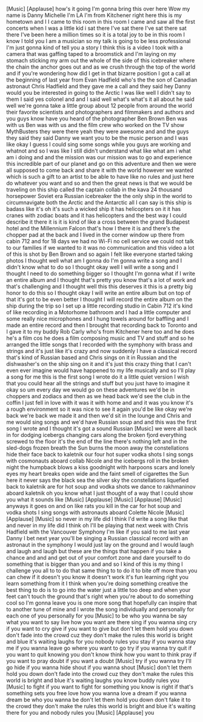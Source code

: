 
[Music]
[Applause]
how&#39;s it going I&#39;m gonna bring this over
here Wow my name is Danny Michelle I&#39;m
LA I&#39;m from Kitchener right here this is
my hometown and I I came to this room in
this room I came and saw all the first
concerts when I was a little kid i sat
there I&#39;ve sat there I&#39;ve sat there sat
there I&#39;ve been here a million times so
it is a total joy to be in this room I
know I told you I am a musician so my
talk is going to be less professional
I&#39;m just gonna kind of tell you a story
I think this is a video I took with a
camera that was gaffing taped to a
broomstick and I&#39;m laying on my stomach
sticking my arm out the whole of the
side of this icebreaker where the chain
the anchor goes out and as we crush
through the top of the world and if
you&#39;re wondering how did I get in that
bizarre position I got a call at the
beginning of last year from Evan
Hadfield who&#39;s the the son of Canadian
astronaut Chris Hadfield and they gave
me a call and they said hey Danny would
you be interested in going to the Arctic
I was like well I didn&#39;t say to them I
said yes colonel and and I said well
what&#39;s what&#39;s it all about he said well
we&#39;re gonna take a little group about 12
people from around the world their
favorite scientists and photographers
and filmmakers and authors and you guys
know have you heard of the photographer
Ben Brown
Ben was with us Ben was with us and the
film crew who worked on the TV show
MythBusters they were there
yeah they were awesome and and the guys
they said they said Danny we want you to
be the music person and I was like okay
I guess I could sing some songs while
you guys are working and whatnot and so
I was like I still didn&#39;t understand
what like what am i what am i doing and
and the mission was our mission was to
go and experience this incredible part
of our planet and go on this adventure
and then we were all supposed to come
back and share it with the world however
we wanted which is such a gift to an
artist to be able to have like no rules
and just here do whatever you want and
so and then the great news is that we
would be traveling on this ship called
the captain collab in the kava 24
thousand horsepower Soviet era Russian
icebreaker
the the only ship in the world to
circumnavigate both the Arctic and the
Antarctic all I can say is this ship is
badass like it&#39;s oh it&#39;s such a wicked
ship it has helicopters on it it has
cranes with zodiac boats and it has
helicopters and the best way I could
describe it there it is it is kind of
like a cross between the grand Budapest
hotel and the Millennium Falcon that&#39;s
how I there it is and there&#39;s the
chopper pad at the back and I lived in
the corner window up there from cabin
712 and for 18 days we had no Wi-Fi no
cell service we could not talk to our
families if we wanted to it was no
communication and this video a lot of
this is shot by Ben Brown and so again I
felt like everyone started taking photos
I thought well what am I gonna do I&#39;m
gonna write a song and I didn&#39;t know
what to do so I thought okay well I will
write a song and I thought I need to do
something bigger so I thought I&#39;m gonna
what if I write an entire album and I
thought that&#39;s pretty you know that&#39;s a
lot of work and that&#39;s challenging and I
thought well this this deserves it this
is a pretty big honor to do this so I
thought okay I will write an entire
album but on top of that it&#39;s got to be
even better I thought I will record the
entire album on the ship during
the trip so I set up a little recording
studio in Cabin 712 it&#39;s kind of like
recording in a Motorhome bathroom and I
had a little computer and some really
nice microphones and I hung towels
around for baffling and I made an entire
record and then I brought that recording
back to Toronto and I gave it to my
buddy Rob Carly who&#39;s from Kitchener
here too and he does he&#39;s a film cos he
does a film composing music and TV and
stuff and so he arranged the little
songs that I recorded with the symphony
with brass and strings and it&#39;s just
like it&#39;s crazy and now suddenly I have
a classical record that&#39;s kind of
Russian based and Chris sings on it in
Russian and the dishwasher&#39;s on the ship
sing on it and it&#39;s just this crazy
thing that I can&#39;t even ever imagine
would have happened to my life musically
and so I&#39;ll play a song for me this is
the first song I wrote do it a little
quiet version I wish that you could hear
all the strings and stuff but you just
have to imagine it okay so um every day
we would go on these adventures we&#39;d be
in choppers and zodiacs and then as we
head back we&#39;d see the club in the
coffin I just fell in love with it was
it with home and and it was you know
it&#39;s a rough environment so it was nice
to see it again you&#39;d be like okay we&#39;re
back we&#39;re back we made it and then we&#39;d
sit in the lounge and Chris and me would
sing songs and we&#39;d have Russian soup
and and this was the first song I wrote
and I thought it&#39;s got a sound Russian
[Music]
we were all back in for dodging icebergs
changing cars along the broken fjord
everything screwed to the floor it&#39;s the
end of the line there&#39;s nothing left and
in the sled-dogs frozen breath the Sun
burns the moon away
the constellations hide their face back
to kaletnik our four hot super vodka
shots I sing songs with cosmonauts
aboard collab Nicole and the icebergs
roll in the broken night the humpback
blows a kiss goodnight with harpoons
scars and lonely eyes my heart breaks
open wide and the faint smell of
cigarettes the Sun here it never says
the black sea the silver sky the
constellations liquefied back to
kaletnik are for hot soup and vodka
shots we dance to rakhmaninov aboard
kaletnik oh you know what I just thought
of a way that I could show you what it
sounds like
[Music]
[Applause]
[Music]
[Applause]
[Music]
anyways it goes on and on like rats you
kill in the car for hot soup and vodka
shots I sing songs with astronauts
aboard Colette Nicole
[Music]
[Applause]
[Music]
so never in my life did I think I&#39;d
write a song like that and never in my
life did I think oh I&#39;ll be playing that
next week with Chris Hadfield with the
Vancouver Symphony I&#39;m like if you said
to me last year Danny I bet next year
you&#39;ll be singing a Russian classical
record with an astronaut in the symphony
I would just lay on the ground and I
would laugh and laugh and laugh but
these are the things that happen if you
take a chance and and and get out of
your comfort zone and dare yourself to
do something that is bigger than you and
and so I kind of this is my thing I
challenge you all to to do that same
thing to to do it to bite off more than
you can chew if it doesn&#39;t you know it
doesn&#39;t work it&#39;s fun learning right you
learn something from it
I think when you&#39;re doing something
creative the best thing to do is to go
into the water just a little too deep
and when your feet can&#39;t touch the
ground that&#39;s right when you&#39;re about to
do something cool so I&#39;m gonna leave you
is one more song that hopefully can
inspire that to another tune of mine and
I wrote the song individually and
personally for each one of you
personally for you
[Music]
to be who you wanna be
say what you want to say live how you
want are there sing if you wanna sing
cry if you want to cry give if you want
to give
but don&#39;t let them hold you down don&#39;t
fade into the crowd
cuz they don&#39;t make the rules
this world is bright and blue it&#39;s
waiting laughs for you
nobody rules you
stay if you wanna stay me if you wanna
leave go where you want to go try if you
wanna try quit if you want to quit
knowing you don&#39;t know
think how you want to think pray if you
want to pray doubt if you want a doubt
[Music]
try if you wanna try I&#39;ll go hide if you
wanna hide shout if you wanna shout
[Music]
don&#39;t let them hold you down don&#39;t fade
into the crowd cuz they don&#39;t make the
rules this world is bright and blue it&#39;s
waiting laughs you know buddy rules you
[Music]
to fight if you want to fight for
something you know is right if that&#39;s
something sets you free love how you
wanna love a dream if you wanna dream be
who you wanna be
don&#39;t let them hold you down don&#39;t fake
it to the crowd they don&#39;t make the
rules
this world is bright and blue it&#39;s
waiting there for you and nobody rules
you
[Music]
[Applause]
you
